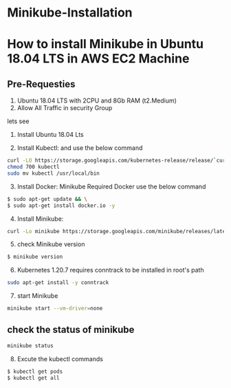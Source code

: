# Minikube-Installation

# How to install Minikube in Ubuntu 18.04 LTS in AWS EC2 Machine 

##  Pre-Requesties

1. Ubuntu 18.04 LTS with 2CPU and 8Gb RAM (t2.Medium)
2. Allow All Traffic in security Group


lets see 

1. Install Ubuntu 18.04 Lts 

2. Install Kubectl: and use the below command 

```bash
curl -LO https://storage.googleapis.com/kubernetes-release/release/`curl -s https://storage.googleapis.com/kubernetes-release/release/stable.txt`/bin/linux/amd64/kubectl
chmod 700 kubectl
sudo mv kubectl /usr/local/bin
```

3. Install Docker: Minikube Required Docker use the below command

```bash
$ sudo apt-get update && \
$ sudo apt-get install docker.io -y
```

4. Install Minikube: 

```bash
curl -Lo minikube https://storage.googleapis.com/minikube/releases/latest/minikube-linux-amd64 && chmod +x minikube && sudo mv minikube /usr/local/bin
```

5. check Minikube version
```bash
$ minikube version
```

6. Kubernetes 1.20.7 requires conntrack to be installed in root's path
```bash
sudo apt-get install -y conntrack
```

7. start Minikube 
```bash
minikube start --vm-driver=none
```
## check the status of minikube
```bash
minikube status
``` 
8. Excute the kubectl commands
```bash
$ kubectl get pods 
$ kubectl get all          
```
